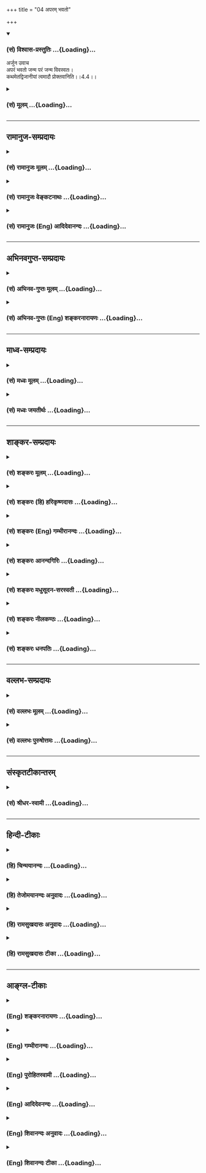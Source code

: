 +++
title = "04 अपरम् भवतो"

+++
<div class="js_include" newlevelforh1="3" title="(सं) विश्वास-प्रस्तुतिः" unfilled url="/purANam_vaiShNavam/mahAbhAratam/06-bhIShma-parva/03-bhagavad-gItA-parva/saMskRtam/vishvAsa-prastutiH/04_jnAna-yogaH_brahmArp/04_aparam_bhavato.md">
<details open><summary><h3>(सं) विश्वास-प्रस्तुतिः ...{Loading}...</h3></summary>

अर्जुन उवाच  
अपरं भवतो जन्म परं जन्म विवस्वतः।  
कथमेतद्विजानीयां त्वमादौ प्रोक्तवानिति।।4.4।।
</details>
</div>
<div class="js_include collapsed" newlevelforh1="3" title="(सं) मूलम्" unfilled url="/purANam_vaiShNavam/mahAbhAratam/06-bhIShma-parva/03-bhagavad-gItA-parva/saMskRtam/mUlam/04_jnAna-yogaH_brahmArp/04_aparam_bhavato.md">
<details><summary><h3>(सं) मूलम् ...{Loading}...</h3></summary>

अर्जुन उवाच  
अपरं भवतो जन्म परं जन्म विवस्वतः।  
कथमेतद्विजानीयां त्वमादौ प्रोक्तवानिति।।4.4।।
</details>
</div>


_________________
## रामानुज-सम्प्रदायः
<div class="js_include collapsed" newlevelforh1="3" title="(सं) रामानुजः मूलम्" unfilled url="/purANam_vaiShNavam/mahAbhAratam/06-bhIShma-parva/03-bhagavad-gItA-parva/saMskRtam/rAmAnujaH/mUlam/04_jnAna-yogaH_brahmArp/04_aparam_bhavato.md">
<details><summary><h3>(सं) रामानुजः मूलम् ...{Loading}...</h3></summary>

।।4.4।। अर्जुन उवाच कालसंख्यया **अपरम्** अस्मज्जन्मसमकालमं हि **भवतो जन्म
विवस्वतः च** कालसंख्यया परम् अष्टाविंशतिचतुर्युगसंख्यातम् **त्वम् एव आदौ
प्रोक्तवान् इति कथम् एतद्** असम्भावनीयं विशेषण यथार्थं **जानीयाम्।  
  
ननु जन्मान्तरेण अपि वक्तुं शक्यम् जन्मान्तरकृतस्य महतां स्मृतिः च
युज्यते। इति अत्र न कश्चिद् विरोधः। न च असौ वक्तारम् एनं वसुदेवतनयं
सर्वेश्वरं न जानाति यत एवं वक्ष्यति परं ब्रह्म परं धाम पवित्रं परमं
भवान्। पुरुषं शाश्वतं दिव्यमादिदेवमजं विभुम्।। आहुस्त्वामृषयः सर्वे
देवर्षिर्नारदस्तथा। असितो देवलो व्यासः स्वयं चैव ब्रवीषि मे।। (10।1213)
इति। युधिष्ठिरराजसूयादिषु भीष्मादिभ्यः च असकृत् श्रुतम् कृष्ण एव हि
लोकानामुत्पत्तिप्रभवाप्ययः। कृष्णस्य हि कृते भूतमिदं विश्वं चराचरम्।।
(महा0 सभा0 38।23) इत्येवमादिषु कृष्णस्य हि कृते इति कृष्णस्य शेषभूतम्
इदं कृत्स्नं जगद् इत्यर्थः। अत्र उच्यते जानाति एव अयं भगवन्तं वसुदेवतनयं
पार्थः। जानतः अपि अजानतः इव पृच्छतः अयम् आशयः
निखिलहेयप्रत्यनीककल्याणैकतानस्य सर्वेश्वरस्य सर्वज्ञस्य सत्यसंकल्पस्य च
अवाप्तसमस्तकामस्य कर्मपरवशदेवमनुष्यादिसजातीयं जन्म किम् इन्द्रजालादिवत्
मिथ्या किं वा सत्यम् सत्यत्वे च कथं जन्मप्रकारः किमात्मकः अयं देहः कश्च
जन्महेतुः कदा च जन्म किमर्थं वा जन्म इति परिहारप्रकारेण प्रश्नार्थो
विज्ञायते।**

</details>
</div>
<div class="js_include collapsed" newlevelforh1="3" title="(सं) रामानुजः वेङ्कटनाथः" unfilled url="/purANam_vaiShNavam/mahAbhAratam/06-bhIShma-parva/03-bhagavad-gItA-parva/saMskRtam/rAmAnujaH/venkaTanAthaH/04_jnAna-yogaH_brahmArp/04_aparam_bhavato.md">
<details><summary><h3>(सं) रामानुजः वेङ्कटनाथः ...{Loading}...</h3></summary>

  
  
।।4.4।। प्रसङ्गात्स्वस्वभावोक्तिः गी.सं.8 इति सङ्ग्रहश्लोकानुसारेणाह
अस्मिन् प्रसङ्ग इति। कर्तव्यतादृढीकरणार्थकथाप्रसङ्गे
इत्यर्थः। भगवदवतारयाथात्म्यं अकर्मवश्यत्वादिरूपम्। यथावदिति
प्रातिभासिकत्वादिप्रतिक्षेपकप्रमाणोपपत्तिपूर्वकमित्यर्थः।
परावरशब्दाभ्यां न दैवमानुषत्वरूपजातिवैषम्यमुच्यते
तस्योपदेशविरोधित्वाभावात् देवानामपि देवत्वेन च कृष्णस्य विदितत्वात्
जन्मशब्दस्य जननवाचितया साक्षाज्जातिवाचकत्वाभावात् आदाविति कालविरोधस्य च
व्यक्तमुक्तत्वात्बहूनि मे व्यतीतानि 4।5यदा यदा हि 4।7युगे युगे 4।8
इत्येवमादिरूपस्योत्तरस्य च कालविरोधपरिहाररूपत्वात्। अतः परावरशब्दौ
कालसङ्ख्योत्कर्षापकर्षविषयावित्यभिप्रायेणोक्तंकालसङ्ख्ययेति।
अवरत्वहेतुतया विवक्षितं कालावधिं दर्शयतिअस्मदिति। समकालमिति
अदूरविप्रकृष्टमित्यर्थः। त्वंशब्द इदानीन्तनत्वाभिप्रायतया विरोधपर इति
द्योतनायत्वमेवेत्युक्तम्। कथमेतदित्याक्षेपसूचितमुक्तं
असम्भावनीयमिति। विजानीयां इत्यत्रोपसर्गविवक्षितमाह यथार्थमिति।
जन्मान्तरस्यैवाभावाद्वा जन्मान्तरानुभूतस्य स्मृत्या योगाद्वा
वक्तुर्जन्मान्तरस्मृतिमत्तया श्रोतुरविदितत्वाद्वा खल्वेतज्जन्मावलम्बनेन
विरोधचोद्यम्। न चैतदखिलमत्र सम्भवतीति
प्रश्नमाक्षिपतिनन्विति। जन्मान्तरेणापि वक्तुं शक्यमिति नहि तदानीन्तनेन
जन्मना तदानीन्तनायोपदेशो विरुद्ध इत्यर्थः। महतामिति न केवलमीश्वरस्य
कृष्णस्य अन्येषामपि महतामिति भावः। श्रूयन्ते हि जातिस्मरवृत्तान्ताःजातिं
स्मरति पौर्विकीम् 4।148 इति च मनुः। युज्यत इति अनुभवेन संस्कारे प्रागेव
निष्पन्ने तस्य च अदृष्टविशेषादिवशादुद्बोधे जन्मान्तरानुभूतस्मृतौ न
काचिदयुक्तिः यथा प्रथमस्तन्यपाने स्तन्यस्य पिपासाशान्तिहेतुत्वस्मृताविति
भावः। महतामन्येषां स्मृतिः ईश्वरस्य तु प्राचीनवृत्तान्तगोचरः
साक्षात्कारः स्मृतिरित्युपचर्यते। कश्चिदिति कालविप्रकर्षरूपो वा
कारणाभावादिरूपो वेत्यर्थः। असाविति वृद्धोपसेवादिभिः
श्रुतादिबहुलोऽर्जुनः। वक्तारमिति विवस्वते प्रोक्तवानहं इति स्वस्मै
वक्तारम् यद्वा विवस्वते वक्तारमित्यर्थः। एनं वसुदेवतनयमिति।
मानुषव्यापारजन्मभ्यां तिरोहितेश्वरभावमपीत्यभिप्रायः। सर्वेश्वरमिति
विवस्वदादीनामपीश्वरमिति भावः यद्वा
गोवर्धनोद्धरणाद्यतिमानुषवृत्तान्तैरवतारदशायामेव चतुर्भुजत्वादिना च
व्यञ्जितेश्वरत्वमिति भावः। उक्तज्ञानसद्भावं कार्येण व्यवहारेण
कारणेनोपदेशेन च स्थापयति यत एवमिति। एवं
अनेकाप्ततमोपदेशादिभिरीश्वरत्वनिष्कर्षपूर्वकमित्यर्थः। अर्जुनस्य
स्ववाक्येन स्वोक्तमहर्षिगणोपदेशेन च ज्ञानानुमानमुक्तम् भारतकथावगतेन
बन्धूपदेशेन च ज्ञानवत्तामाह युद्धिष्ठिरेति। बहुष्वपि
वृत्तान्तेष्वाप्ततमेभ्यो बहुभ्यो बहुधा श्रुतमित्यर्थः। कृष्ण एवेति
स्थितिहेतुत्वेन प्रसिद्धः स एवोत्पत्त्यादेरपि हेतुः न तु ब्रह्मरुद्रादिः
प्रधानादिर्वा यद्वा लौकिकैः पुरुषैर्वसुदेवतनयतया प्रतीयमानः कृष्ण
एवेत्यर्थः। हिशब्दः एको ह वै नारायण आसीत् महो.1।1
इत्यादिश्रुतिप्रसिद्धिं दर्शयति। लोकानामिति। लोकस्तु भुवने जने अमरः3।3।2
तत्रान्यतरविवक्षायामितरदार्थम् उत्पत्त्यप्ययशब्दावत्रोत्पादकनाशकपरौ।
चकारः प्रसिद्धिप्रकर्षादनुक्तं स्थितिहेतुत्वादिकं समुच्चिनोति। एवं यतो
वा इमानि भूतानि तै.उ.3।1।1 इत्यादिना ब्रह्मलक्षणतयोक्तं
सर्वकारणत्वमुक्तम्। अत एव हिपरं ब्रह्म इत्यर्जुनोक्तिः कृष्णस्य हीत्यत्र
हिशब्देन पतिं विश्वस्य तै.ना.10।1 करणाधिपाधिपः श्वे.उ.6।9
इत्यादिप्रसिद्धिः सूच्यते। कृते इत्यस्य
अनेकार्थसाधारणत्वात्तादर्थ्यपरत्वव्यञ्जनायाहकृष्णस्य शेषभूतमिति। अत्र
च्विप्रत्ययाभावात् स्वाभाविकत्वं सूचितन्दासभूताः स्वतः सर्वे पां.रा.
इत्यादिवत्। कृष्णस्य कृते भूतमिति कृष्णार्थमुत्पन्नं सत्तायोगि
चेत्यर्थः। जन्माद्यस्य यतः ब्र.सू.1।1।3 इमानि भूतानि तै.उ.3।1।1
इत्यादिवदत्रापीदंशब्दः तत्तत्प्रमाणसिद्धविचित्रचेतनाचेतनसमुदायपरः
पूर्वार्थोक्तसृज्यत्वसंहार्यत्वादिप्रकारानुवादपरो वा। तेन
तदधीनोत्पत्त्यादिमत्त्वात्तादर्थ्ये हेतुरुक्तो भवतिकस्योदरे
हरविरञ्चमुखप्रपञ्जः को रक्षतीममजनिष्ट च कस्य नाभेः। क्रान्त्वा निगीर्य
पुनरुद्गिरति त्वदन्यः कः केन वैष परवानिति शक्यशङ्कः इत्यादिवत्। अथ
चोद्यवादिनोक्तमभ्युपगमेन प्रतिवक्ति जानात्येवेति। अवधारणेन नास्मिन्नंशे
विवाद इति सूचितम्। अयमिति निर्देशः पूर्ववच्छ्रुतार्थत्वं सूचयति।
वसुदेवसूनुंभगवान् इति जानातीत्यर्थः। नामपरो गुणपरो वाऽत्र भगवच्छब्दः।
वसुदेवसूनुपार्थशब्दाभ्यां मातुलसुतत्वपैतृष्वसेयत्वसूचनेन
इतरपुरुषवदीश्वरत्वादितिरोधायकप्राकृतसम्बन्धे सत्यपि सुकृतवशादुपदेशवशाच्च
जानातीत्यभिप्रेतम्। तर्हि प्रश्नो निरवकाश इत्यत्राह जानतोऽपीति।
नात्यन्ताज्ञातमनेन पृच्छ्यते ज्ञातमेव विशेषान्तरजिज्ञासया परिपृष्टमिति
भावः। अजानत इवेत्यनेन विनयगर्भपरिप्रश्नप्रकारश्च सूचितः।
अज्ञातांशबुभुत्सां जन्मादेर्मिथ्यात्वादिशङ्कां च जनयन्तो भगवति
ज्ञातांशविशेषा उपादीयन्तेनिखिलेत्यादिषष्ठ्यन्तपदैः। निखिलहेयप्रत्यनीकेति
यः परगतमपि जन्मजरादिहेयं निवर्तयति स कथं स्वयं तदेवोपाददीतेति
भावः। कल्याणैकतानस्येति स्वरूपानन्दतृप्तस्य किं जन्मना इति
भावः। सर्वेश्वरस्येति यदि कश्चित्स्वच्छन्दोऽस्य नियन्ता स्यात्तदा जन्मादि
घटेत न च सोऽस्तीत्याशयः। सर्वज्ञस्येति यद्यसौ स्वस्य हितमहितं च न जानाति
तदा हि स्वेच्छयैव बालादीनामग्न्यादिस्पर्शवज्जन्मादिपरिग्रहः
स्यादित्यभिप्रायः। सत्यसङ्कल्पस्येति हिताहितज्ञाने सत्यपि कश्चिच्छुष्के
पतिष्यामीति कर्दमे पतति न चासौ तथेति हृदयम् यद्वा
लोकरक्षणाद्यर्थमेवावतार इति हि परमोत्तरं स्यात् तदप्ययुक्तं
सङ्कल्पमात्रेण रक्षणाद्युपपत्तेरिति भावः। अवाप्तसमस्तकामस्येति यदि साध्यं
किञ्चित्प्रयोजनं स्यात् तदा तदर्थं जन्मादि परिगृह्येत न च तदप्यस्तीति
भावः। एवं च सतीश्वरो न वस्तुतो जन्मादिमान् अकर्मवश्यत्वात्
मुक्तात्मवत्इत्यन्वयेन यो जन्मादिमान् स कर्मवश्यः यथा संसारी इति
व्यतिरेकेण चैकमनुमानम् तत्रैव पक्षसाध्यादौ
जन्मकारणभूतेश्वरादिनियोगाविषयत्वादिति द्वितीयम् द्वयोरप्यनुमानयोः यो
यत्कारणरहितः न स तत्कार्यवान् यथा सम्प्रतिपन्न इति सामान्यतो वा
व्याप्तिः सर्वेश्वरत्वादित्युक्ते तु न दृष्टान्तः केवलव्यतिरेकिविवक्षा
तु देहपरिग्रहरहितघटादिसपक्षसद्भावात् केवलव्यतिरेकिप्रामाण्यस्य च
सामान्यतो यामुनाचार्यादिभिर्निरस्तत्वादयुक्ता। एवं देहपरिग्रहाद्यभावे
सङ्कुचितज्ञानशून्यत्वात् प्रतिहतसङ्कल्परहितत्वात् अपूर्णकामत्वरहितत्वात्
साध्यप्रयोजनरहितत्वादिति मुक्तात्मघटादिदृष्टान्तेन हेतवः। यद्वा
परमसाम्यापन्नान् मुक्तानेव दृष्टान्तीकृत्य
सर्वज्ञत्वात्सत्यसङ्कल्पत्वादवाप्तसमस्तकामत्वादित्येव हेतवः। एवं यदि
जन्मादयः स्युः तदा
कर्मवश्यत्वमनीश्वरत्वमसर्वज्ञत्वमसत्यसङ्कल्पत्वमपूर्णकामत्वं च
क्षेत्रज्ञवत्स्यादिति प्रसङ्गाश्च विवक्षिताः। निखिलहेय
इत्याद्युक्तोभयलिङ्गत्वे च हेतवः सर्वेश्वरत्वादयः।
पूर्वोक्ताकारविरोधितया मिथ्यात्वशङ्काहेतुः सामान्यतो विदितो जन्मप्रकार
उच्यते कर्मपरवशदेवमनुष्यादिसजातीयमिति कर्मपरवशा देवमनुष्यादयः तेषां
सजातीयं तज्जन्मसमानतया प्रतीयमानमित्यर्थः। यद्वा जन्मशब्दोऽत्र
जायमानविग्रहपरः ईश्वरेण परिगृह्यमाणत्वात् इन्द्रजालादिवदित्युक्तम्।
स्वेच्छया परेषां विचित्रभ्रमजननं हीन्द्रजालम् तेनात्र तत्प्रतिभानलक्षणा।
आदिशब्देन शैलूषभूमिकापरिग्रहादि गृह्यते। मिथ्यात्वपक्षे न तत्र
कश्चित्प्रकारो निरूपणीय इति कृत्वा सत्यत्वपक्षे शङ्कते सत्यत्व
इति। कथमिति किं पारमेश्वरस्वभावपरित्यागेन अन्यथा वा इत्यर्थः। किमात्मक इति
किं त्रिगुणात्मकः उताप्राकृतः इत्यर्थः। अयमिति भूतसङ्घसंस्थानवत्प्रतीयमान
इति भावः। देह इति उपचयरूपतया ह्युपलभ्यत इति भावः। कश्च जन्महेतुरिति किं
सङ्कल्पमात्रं उतेश्वरस्यापि स्वेच्छापरिगृहीते पुण्यपापे इत्यर्थः। कदा
चेति किं पुण्यपापविपाककाले उत धर्मग्लान्यादिकाले इत्यर्थः। किमर्थं चेति
किं सुखदुःखोपभोगार्थम् उत साधुपरित्राणाद्यर्थं इत्यर्थः। इत्ययमाशय
इत्यन्वयः। ननुअवरम् इतिश्लोके व्याघातमात्रमेव चोद्यते तत्र बहुषु
प्रश्नेष्वाशय इति कुतोऽवगतं इत्यत्राह परिहारेति। अयमभिप्रायः न ह्यन्यस्य
प्रश्ने तदन्यविषयतया प्रतिवचनमुपपद्यते तथा सति
प्रतिवक्तुरनभिप्रायज्ञतादिप्रसङ्गात् अतो यावद्विषयं प्रतिवचनं तावद्विषय
एवायं प्रश्न इत्यभ्युपगन्तव्यम्। अत्र च प्रतिवचने चतुर्भिः
श्लोकैर्जन्मसत्यत्वं जन्मप्रकारः देहयाथात्म्यं जन्मनो हेतुकालप्रयोजनानि
च क्रमात् प्रतिपाद्यानि प्रतीयन्ते अतस्तान्येव
प्रष्टव्यतयाऽभिप्रेतानीति।

</details>
</div>
<div class="js_include collapsed" newlevelforh1="3" title="(सं) रामानुजः (Eng) आदिदेवानन्दः" unfilled url="/purANam_vaiShNavam/mahAbhAratam/06-bhIShma-parva/03-bhagavad-gItA-parva/saMskRtam/rAmAnujaH/english/AdidevAnandaH/04_jnAna-yogaH_brahmArp/04_aparam_bhavato.md">
<details><summary><h3>(सं) रामानुजः (Eng) आदिदेवानन्दः ...{Loading}...</h3></summary>

4.4 Arjuna said According to the calculation of time, your birth was
indeed later, contemporaneous with our births. And the birth of Vivasvan
was at an earlier time, reckoned as twenty-eight cycles of units of four
Yugas each. How can I understand as true that you taught it in the
beginning; Now, there is no contradiction here, for it was ite possible
that He had taught Vivasvan in a former birth. The memory of what was
done in former births is ite natural for great men. This should not be
taken to mean that Arjuna does not know the son of Vasudeva, the
speaker, as the Lord of all. Because he (Arjuna) says later on: 'You are
the Supreme Brahman, the Supreme Light and the Supreme Purifier. All the
seers proclaim You as the eternal Divine Purusa, the Primal Lord, unborn
and all-pervading. So also proclaim the divine sage Narada, Asita,
Devala and Vyasa. You Yourself also are saying this to me' (10.12-13.)
Arjuna had heard repeatedly from Bhisma and others during the Rajasuya
sacrifice of Yudhisthira, 'Krsna alone is the cause of creation and
submergence of all the worlds. This universe, consisting of things both
animate and inanimate, was created for the sake of Krsna' (Ma. Bha.,
2.38.23) 'The entire universe is subservient to Krsna' is the meaning of
'For the sake of Krnsa'. This apparent contradiction may be explained as
follows: Arjuna surely knows the son of Vasudeva as the Bhagavan. Though
knowing Him as such, he estions as if he did not know Him. This is his
intention. Can the birth of the Lord of all, who is antagonistic to all
that is evil and wholly auspicious, omniscient, whose will is always
true and whose desires are fulfilled - can the birth of such a Person be
of the same nature as that of the gods, men etc., who are subject to
Karma; Or can it be false like the illusions of a magical show; Or could
it be real; In other words, is the birth of the Supreme Being as the
incarnate a real fact or a mere illusory phenomenon produced by a
magician's art; If His birth is real, what is the mode of His birth;
What is the nature of His body; What is the manner of His birth; What is
the nature of this body of His; What is the casue of His birth; To what
end is He born; The way in which Sri Krsna answers Arjuna's estion,
justifies the construing of his estion in this way.

</details>
</div>


_________________
## अभिनवगुप्त-सम्प्रदायः
<div class="js_include collapsed" newlevelforh1="3" title="(सं) अभिनव-गुप्तः मूलम्" unfilled url="/purANam_vaiShNavam/mahAbhAratam/06-bhIShma-parva/03-bhagavad-gItA-parva/saMskRtam/abhinava-guptaH/mUlam/04_jnAna-yogaH_brahmArp/04_aparam_bhavato.md">
<details><summary><h3>(सं) अभिनव-गुप्तः मूलम् ...{Loading}...</h3></summary>

।।4.4।। अपरमिति। अर्जुनो भगवत्स्वरूपं जानन्नपि लोके स्फुटीकर्तुं पृच्छति।

</details>
</div>
<div class="js_include collapsed" newlevelforh1="3" title="(सं) अभिनव-गुप्तः (Eng) शङ्करनारायणः" unfilled url="/purANam_vaiShNavam/mahAbhAratam/06-bhIShma-parva/03-bhagavad-gItA-parva/saMskRtam/abhinava-guptaH/english/shankaranArAyaNaH/04_jnAna-yogaH_brahmArp/04_aparam_bhavato.md">
<details><summary><h3>(सं) अभिनव-गुप्तः (Eng) शङ्करनारायणः ...{Loading}...</h3></summary>

4.4 Even though he knows the nature of the Lord, Arjuna asks this estion
in order to publisize it to the world.

</details>
</div>


_________________
## माध्व-सम्प्रदायः
<div class="js_include collapsed" newlevelforh1="3" title="(सं) मध्वः मूलम्" unfilled url="/purANam_vaiShNavam/mahAbhAratam/06-bhIShma-parva/03-bhagavad-gItA-parva/saMskRtam/madhvaH/mUlam/04_jnAna-yogaH_brahmArp/04_aparam_bhavato.md">
<details><summary><h3>(सं) मध्वः मूलम् ...{Loading}...</h3></summary>

।।4.4।। मयि सर्वाणि 3।30 इत्युक्तम्। तन्माहात्म्यमादितो ज्ञातुं पृच्छति
अपरमिति।

</details>
</div>
<div class="js_include collapsed" newlevelforh1="3" title="(सं) मध्वः जयतीर्थः" unfilled url="/purANam_vaiShNavam/mahAbhAratam/06-bhIShma-parva/03-bhagavad-gItA-parva/saMskRtam/madhvaH/jayatIrthaH/04_jnAna-yogaH_brahmArp/04_aparam_bhavato.md">
<details><summary><h3>(सं) मध्वः जयतीर्थः ...{Loading}...</h3></summary>

।।4.4।। ननुनत्वेवाहं 2।12 इत्यादिना
सर्वप्रकारेणोत्पत्तिविनाशराहित्यमुक्तं भगवतः तच्छ्रुत्वा कथंअपरं इति
पृच्छति इत्यत आह **मयी**ति। **तन्माहात्म्य**मित्युपलक्षणम्। आदितः
प्रमितिकारणतः। मयि सर्वाणि 3।30 इत्यत्र परमेश्वरस्य माहात्म्यं
पूज्यत्वादिलक्षणमुक्तम्। अर्जुनस्य पूजकत्वादिकम्। तमिममीश्वरजीवयोः
पूज्यपूजकत्वादिना भगवताऽङ्गीकृतं भेदं प्रमाणेन ज्ञातुमेवं
पृच्छतीत्यर्थः।

</details>
</div>


_________________
## शाङ्कर-सम्प्रदायः
<div class="js_include collapsed" newlevelforh1="3" title="(सं) शङ्करः मूलम्" unfilled url="/purANam_vaiShNavam/mahAbhAratam/06-bhIShma-parva/03-bhagavad-gItA-parva/saMskRtam/shankaraH/mUlam/04_jnAna-yogaH_brahmArp/04_aparam_bhavato.md">
<details><summary><h3>(सं) शङ्करः मूलम् ...{Loading}...</h3></summary>

।।4.4।। **अपरम्** अर्वाक् वसुदेवगृहे **भवतो जन्म**। परं पूर्वं सर्गादौ
**जन्म** उत्पत्तिः **विवस्वतः** आदित्यस्य। तत् **कथम् एतत् विजानीयाम्**
अविरुद्धार्थतया यः **त्व**मेव **आदौ प्रोक्तवान्** इमं योगं स **एव**
इदानीं मह्यं प्रोक्तवानसि **इति**।। या वासुदेवे अनीश्वरासर्वज्ञाशङ्का
मूर्खाणाम् तां परिहरन् **श्रीभगवानुवाच** यदर्थो ह्यर्जुनस्य प्रश्नः
श्रीभगवानुवाच

</details>
</div>
<div class="js_include collapsed" newlevelforh1="3" title="(सं) शङ्करः (हि) हरिकृष्णदासः" unfilled url="/purANam_vaiShNavam/mahAbhAratam/06-bhIShma-parva/03-bhagavad-gItA-parva/saMskRtam/shankaraH/hindI/harikRShNadAsaH/04_jnAna-yogaH_brahmArp/04_aparam_bhavato.md">
<details><summary><h3>(सं) शङ्करः (हि) हरिकृष्णदासः ...{Loading}...</h3></summary>

।।4.4।। भगवान्ने असङ्गत कहा ऐसी धारणा किसीकी न हो जाय अतः उसको दूर करनेके
लिये शङ्का करता हुआसा अर्जुन बोला आपका जन्म तो अर्वाचीन है अर्थात् अभी
वसुदेवके घरमें हुआ है और सूर्यकी उत्पत्ति पहले सृष्टिके आदिमें हुई थी।
तब मैं इस बातको अविरुद्धार्थयुक्त ( सुसङ्गत ) कैसे समझूँ कि जिन आपने इस
योगको आदिकालमें कहा था वही आप मुझसे कह रहे हैं।

</details>
</div>
<div class="js_include collapsed" newlevelforh1="3" title="(सं) शङ्करः (Eng) गम्भीरानन्दः" unfilled url="/purANam_vaiShNavam/mahAbhAratam/06-bhIShma-parva/03-bhagavad-gItA-parva/saMskRtam/shankaraH/english/gambhIrAnandaH/04_jnAna-yogaH_brahmArp/04_aparam_bhavato.md">
<details><summary><h3>(सं) शङ्करः (Eng) गम्भीरानन्दः ...{Loading}...</h3></summary>

4.4 Bhavatah, Your; janma, was aparam, later, in the abode of Vasudeva;
(whereas) the birth vivasvatah, of Visvasvan, the Sun; was param,
earlier, in the beginning of creation. Therefore, katham, how; vijanyam,
am I to understand; etat, this, as not inconsistent; iti, that; tvam,
You, yourself; who proktavan, insturcted this Yoga; adau, in the
beginning, are the same person who are now teaching me; By way of
demolishing the doubt of fools with regard to Vasudeva, that He has no
God-hood and omniscience-to which very purpose was Arjuna's estion-

</details>
</div>
<div class="js_include collapsed" newlevelforh1="3" title="(सं) शङ्करः आनन्दगिरिः" unfilled url="/purANam_vaiShNavam/mahAbhAratam/06-bhIShma-parva/03-bhagavad-gItA-parva/saMskRtam/shankaraH/AnandagiriH/04_jnAna-yogaH_brahmArp/04_aparam_bhavato.md">
<details><summary><h3>(सं) शङ्करः आनन्दगिरिः ...{Loading}...</h3></summary>

।।4.4।। भगवति लोकस्यानीश्वरत्वशङ्कां निवर्तयितुं चोद्यमुद्भावयति
**भगवतेति।** परिहारार्थं भगवतो मनुष्यवदवस्थितस्यानीश्वरत्वमुपेत्य
तद्वचने शङ्कितविप्रतिषेधस्येतिशेषः। भगवतो निजरूपमुपेत्य नेदं चोद्यंकिंतु
लीलाविग्रहं गृहीत्वेति वक्तुं चोद्यमिवेत्युक्तम्। एतच्छब्दार्थमेव
स्फुटयति **यस्त्वमिति।**

</details>
</div>
<div class="js_include collapsed" newlevelforh1="3" title="(सं) शङ्करः मधुसूदन-सरस्वती" unfilled url="/purANam_vaiShNavam/mahAbhAratam/06-bhIShma-parva/03-bhagavad-gItA-parva/saMskRtam/shankaraH/madhusUdana-sarasvatI/04_jnAna-yogaH_brahmArp/04_aparam_bhavato.md">
<details><summary><h3>(सं) शङ्करः मधुसूदन-सरस्वती ...{Loading}...</h3></summary>

।।4.4।। या भगवति वासुदेवे मनुष्यत्वेनासर्वज्ञत्वानित्यत्वाशङ्का मूर्खाणां
तामपनेतुमनुवदन्नर्जुन आशङ्कते अपरमल्पकालीनमिदानींतनं वसुदेवगृहे भवतो
जन्म शरीरग्रहणं विहीनं च मनुष्यत्वात् परं बहुकालीनं सर्गादिभवं उत्कृष्टं
च देवत्वात् विवस्वतो जन्म। अत्रात्मनो जन्माभावस्य
प्राग्व्युत्पादितत्वाद्देहाभिप्रायेणैवार्जुनस्य प्रश्नः। अतः
कथमेतद्विजानीयामतिविरुद्धार्थतया। एतच्छब्दार्थमेव विवृणोति त्वमादौ
प्रोक्तवानिति। त्वमिदानींतनो मनुष्योऽसर्वज्ञः सर्गादौ पूर्वतनाय
सर्वज्ञायादित्याय प्रोक्तवानिति विरुद्धार्थमेतदिति भावः। अत्रायं
निर्गलितोऽर्थः एतद्देहावच्छिन्नस्य तव देहान्तरावच्छेदेन वा आदित्यं
प्रत्युपदेष्टृत्वं एतद्देहेन वा। नाद्यः। जन्मान्तरानुभूतस्यासर्वज्ञेन
स्मर्तुमशक्यत्वात्। अन्यथा ममापि जन्मान्तरानुभूतस्मरणप्रसङ्गः। तव मम च
मनुष्यत्वेनासर्वज्ञत्वाविशेषात्। तदुक्तमभियुक्तैःजन्मान्तरानुभूतं च न
स्मर्यते इति। नापि द्वितीयः। सर्गादाविदानींतनस्य देहस्यासद्भावात्। तदेवं
देहान्तरेण सर्गादौ सद्भावसंभवेऽपीदानीं तत्स्मरणानुपपत्तिः। अनेन देहेन
स्मरणोपपत्तावपि सर्गादौ सद्भावानुपपत्तिरित्यसर्वज्ञत्वानित्यत्यत्वाभ्यां
द्वावर्जुनस्य पूर्वपक्षौ।

</details>
</div>
<div class="js_include collapsed" newlevelforh1="3" title="(सं) शङ्करः नीलकण्ठः" unfilled url="/purANam_vaiShNavam/mahAbhAratam/06-bhIShma-parva/03-bhagavad-gItA-parva/saMskRtam/shankaraH/nIlakaNThaH/04_jnAna-yogaH_brahmArp/04_aparam_bhavato.md">
<details><summary><h3>(सं) शङ्करः नीलकण्ठः ...{Loading}...</h3></summary>

।।4.4।। भगवद्देहस्य वसुदेवादुत्पत्तिं मन्वानोऽर्जुन उवाच **अपरमिति।**
अपरमर्वाक्कालिकं परं बहुकालिकं विजानीयाम्। यद्यपि शब्दादयमर्थो
ज्ञातस्तथापि विरुद्धस्य वाक्यस्याबोधकत्वात्कथमेतद्विजानीयामित्युक्तम्।
पदयोजना स्पष्टा।

</details>
</div>
<div class="js_include collapsed" newlevelforh1="3" title="(सं) शङ्करः धनपतिः" unfilled url="/purANam_vaiShNavam/mahAbhAratam/06-bhIShma-parva/03-bhagavad-gItA-parva/saMskRtam/shankaraH/dhanapatiH/04_jnAna-yogaH_brahmArp/04_aparam_bhavato.md">
<details><summary><h3>(सं) शङ्करः धनपतिः ...{Loading}...</h3></summary>

।।4.4।। भगवति वासुदेवे मनुष्यवत् स्थिते याऽनीश्वरत्वासर्वज्ञत्वशङ्का
मूर्खाणां तत्परिहाराय चोद्यमिव कुर्वन्नर्जुन उवाच। भवतो जन्मापरं
अर्वाचीनं वसुदेवग्रहे। विवस्वतो जन्म परं पूर्वं सर्गादौ।
तत्तस्मादेतज्ज्ञानं त्वमेवादौ प्रोक्तवानिति कथं विजानीयाम्। यत्तु
अपरमतिहीनं न मनुष्यत्वात् परमुत्कृष्टं च देवत्वात् इति तत्तु त्वमादौ
प्रोक्तवानिति वाक्यशेषविरोधादुपेक्ष्यम्। भाष्यस्योपलक्षणपरत्वेन
तदविरोधेन वा ग्राह्यम्। आदित्यं प्रत्युपदेष्टा सर्वज्ञ ईश्वरस्त्वं तु
तदन्यत्वादनीश्वरः। तत एवासर्वज्ञश्चेत्येवं तस्माद्विरुद्धमिदमहमादौ
प्रोक्तवानिति।

</details>
</div>


_________________
## वल्लभ-सम्प्रदायः
<div class="js_include collapsed" newlevelforh1="3" title="(सं) वल्लभः मूलम्" unfilled url="/purANam_vaiShNavam/mahAbhAratam/06-bhIShma-parva/03-bhagavad-gItA-parva/saMskRtam/vallabhaH/mUlam/04_jnAna-yogaH_brahmArp/04_aparam_bhavato.md">
<details><summary><h3>(सं) वल्लभः मूलम् ...{Loading}...</h3></summary>

।।4.4।। अत्र भगवदवतारयाथात्म्यगर्भितं प्रश्नं चिकीर्षुर्विवस्वन्तं प्रति
त्वदुपदेशो न सम्भवतीति मिषेणार्जुन उवाच अपरमिति। अर्वाचीनं परमं कालीनं
सूर्यस्य जन्म। अत एतत्सम्भावनारूपं कथं विजानीयामिति।

</details>
</div>
<div class="js_include collapsed" newlevelforh1="3" title="(सं) वल्लभः पुरुषोत्तमः" unfilled url="/purANam_vaiShNavam/mahAbhAratam/06-bhIShma-parva/03-bhagavad-gItA-parva/saMskRtam/vallabhaH/puruShottamaH/04_jnAna-yogaH_brahmArp/04_aparam_bhavato.md">
<details><summary><h3>(सं) वल्लभः पुरुषोत्तमः ...{Loading}...</h3></summary>

  
  
।।4.4।। एवं श्रुत्वाऽर्जुनो भगवतोऽलौकिकस्वरूपत्वाद्विवस्वतो लौकिकत्वात्
किमर्थं भक्तिं विहाय कर्मयोगं भगवानुक्तवानिति जिज्ञासया पृच्छति अपरमिति।
मवतो जन्म प्राकट्यमपरं न विद्मते परमुत्कृष्टं पूर्वं वा यस्मात्तादृशम्
विवस्वतो जन्म परमुत्कृष्टं पश्चाज्जातं वा इति हेतोस्त्वमादौ तस्मै योगं
कथं किमभिप्रायेण प्नोक्तवानेतदहं विजानीयां जानामि तथा वदेति भावः।  
  

</details>
</div>


_________________
## संस्कृतटीकान्तरम्
<div class="js_include collapsed" newlevelforh1="3" title="(सं) श्रीधर-स्वामी" unfilled url="/purANam_vaiShNavam/mahAbhAratam/06-bhIShma-parva/03-bhagavad-gItA-parva/saMskRtam/shrIdhara-svAmI/04_jnAna-yogaH_brahmArp/04_aparam_bhavato.md">
<details><summary><h3>(सं) श्रीधर-स्वामी ...{Loading}...</h3></summary>

।।4.4।। भगवतो विवस्वन्तं प्रति योगोपदेशासंभवं पश्यन्नर्जुन उवाच
**अपरमिति।** अपरमर्वाचीनं तव जन्म परं प्राक्कालीनं विवस्वतो जन्म
तस्मात्तवाधुनिकत्वाच्चिरंतनाय विवस्वते त्वमादौ योगं
प्रोक्तवानित्येतत्कथमहं विजानीयां ज्ञातुं शक्नुयाम्।

</details>
</div>


_________________
## हिन्दी-टीकाः
<div class="js_include collapsed" newlevelforh1="3" title="(हि) चिन्मयानन्दः" unfilled url="/purANam_vaiShNavam/mahAbhAratam/06-bhIShma-parva/03-bhagavad-gItA-parva/hindI/chinmayAnandaH/04_jnAna-yogaH_brahmArp/04_aparam_bhavato.md">
<details><summary><h3>(हि) चिन्मयानन्दः ...{Loading}...</h3></summary>

।।4.4।। इस अध्याय के प्रारम्भिक श्लोक में घटनाओं के काल के विषयों में
स्पष्ट विरोधाभास है। श्रीकृष्ण ने कहा कि उन्होंने सृष्टि के प्रारम्भ में
इस योग को विवस्वान् को सिखाया। अर्जुन के लिये स्वाभाविक था कि वह
श्रीकृष्ण को देवकी के पुत्र और गोकुल के मुरलीधर कृष्ण के रूप में ही
जाने। श्रीकृष्ण की निश्चित जन्म तिथि थी और वे अर्जुन के ही समकालीन थे।
इस दृष्टि से उनका सूर्य के प्रति उपदेश करना असंभव था क्योंकि सम्पूर्ण
ग्रहों की सृष्टि के पूर्व सूर्य का अस्तित्व सिद्ध है। गीतोपदेष्टा भगवान्
श्रीकृष्ण को कोई मनुष्य न समझ ले इसलिये व्यासजी भगवान् के ही मुख से
घोषणा करवाते हैं कि

</details>
</div>
<div class="js_include collapsed" newlevelforh1="3" title="(हि) तेजोमयानन्दः अनुवादः" unfilled url="/purANam_vaiShNavam/mahAbhAratam/06-bhIShma-parva/03-bhagavad-gItA-parva/hindI/tejomayAnandaH/anuvAdaH/04_jnAna-yogaH_brahmArp/04_aparam_bhavato.md">
<details><summary><h3>(हि) तेजोमयानन्दः अनुवादः ...{Loading}...</h3></summary>

।।4.4।। अर्जुन ने कहा -- आपका जन्म अपर अर्थात् पश्चात का है और विवस्वान्
का जन्म (आपके) पूर्व का है, इसलिये यह मैं कैसे जानूँ कि (सृष्टि के) आदि
में आपने (इस योग को) कहा था;

</details>
</div>
<div class="js_include collapsed" newlevelforh1="3" title="(हि) रामसुखदासः अनुवादः" unfilled url="/purANam_vaiShNavam/mahAbhAratam/06-bhIShma-parva/03-bhagavad-gItA-parva/hindI/rAmasukhadAsaH/anuvAdaH/04_jnAna-yogaH_brahmArp/04_aparam_bhavato.md">
<details><summary><h3>(हि) रामसुखदासः अनुवादः ...{Loading}...</h3></summary>

।।4.4।। अर्जुन बोले - आपका जन्म तो अभीका है और सूर्यका जन्म बहुत पुराना
है; अतः आपने ही सृष्टिके आदिमें सूर्यसे यह योग कहा था - यह बात मैं कैसे
समझूँ;

</details>
</div>
<div class="js_include collapsed" newlevelforh1="3" title="(हि) रामसुखदासः टीका" unfilled url="/purANam_vaiShNavam/mahAbhAratam/06-bhIShma-parva/03-bhagavad-gItA-parva/hindI/rAmasukhadAsaH/TIkA/04_jnAna-yogaH_brahmArp/04_aparam_bhavato.md">
<details><summary><h3>(हि) रामसुखदासः टीका ...{Loading}...</h3></summary>

4.4।।***व्याख्या--*'अपरं भवतो जन्म परं जन्म विवस्वतः'--**आपका जन्म तो
अभी कुछ वर्ष पूर्व श्रीवसुदेवजीके घर हुआ है, पर सूर्यका जन्म सृष्टिके
आरम्भमें हुआ था। अतः आपने सूर्यको कर्मयोग कैसे कहा था; अर्जुनके इस
प्रश्नमें तर्क या आक्षेप नहीं है, प्रत्युत जिज्ञासा है। वे भगवान्के
जन्म-सम्बन्धी रहस्यको सुगमतापूर्वक समझनेकी दृष्टिसे ही प्रश्न करते हैं;
क्योंकि अपने जन्म-सम्बन्धी रहस्यको प्रकट करनेमें भगवान् ही सर्वथा समर्थ
हैं।

</details>
</div>


_________________
## आङ्ग्ल-टीकाः
<div class="js_include collapsed" newlevelforh1="3" title="(Eng) शङ्करनारायणः" unfilled url="/purANam_vaiShNavam/mahAbhAratam/06-bhIShma-parva/03-bhagavad-gItA-parva/english/shankaranArAyaNaH/04_jnAna-yogaH_brahmArp/04_aparam_bhavato.md">
<details><summary><h3>(Eng) शङ्करनारायणः ...{Loading}...</h3></summary>

4.4. Arjuna said Your birth is later, \[while\] the birth of Vivasvat is
earlier; how am then to understand that You had properly taught \[him
this\] in the beginnig ;

</details>
</div>
<div class="js_include collapsed" newlevelforh1="3" title="(Eng) गम्भीरानन्दः" unfilled url="/purANam_vaiShNavam/mahAbhAratam/06-bhIShma-parva/03-bhagavad-gItA-parva/english/gambhIrAnandaH/04_jnAna-yogaH_brahmArp/04_aparam_bhavato.md">
<details><summary><h3>(Eng) गम्भीरानन्दः ...{Loading}...</h3></summary>

4.4 Arjuna said Your birth was later, (whereas) the birth of Vivasvan
was earlier. How am I to understand this that You instructed (him) in
the beginning;

</details>
</div>
<div class="js_include collapsed" newlevelforh1="3" title="(Eng) पुरोहितस्वामी" unfilled url="/purANam_vaiShNavam/mahAbhAratam/06-bhIShma-parva/03-bhagavad-gItA-parva/english/purohitasvAmI/04_jnAna-yogaH_brahmArp/04_aparam_bhavato.md">
<details><summary><h3>(Eng) पुरोहितस्वामी ...{Loading}...</h3></summary>

4.4 Arjuna asked: My Lord! Viwaswana was born before Thee; how then
canst Thou have revealed it to him;

</details>
</div>
<div class="js_include collapsed" newlevelforh1="3" title="(Eng) आदिदेवनन्दः" unfilled url="/purANam_vaiShNavam/mahAbhAratam/06-bhIShma-parva/03-bhagavad-gItA-parva/english/AdidevanandaH/04_jnAna-yogaH_brahmArp/04_aparam_bhavato.md">
<details><summary><h3>(Eng) आदिदेवनन्दः ...{Loading}...</h3></summary>

4.4 Arjuna said Later was your birth, and earlier the birth of Vivasvan.
How then am I to understand that you taught it in the beginning;

</details>
</div>
<div class="js_include collapsed" newlevelforh1="3" title="(Eng) शिवानन्दः अनुवादः" unfilled url="/purANam_vaiShNavam/mahAbhAratam/06-bhIShma-parva/03-bhagavad-gItA-parva/english/shivAnandaH/anuvAdaH/04_jnAna-yogaH_brahmArp/04_aparam_bhavato.md">
<details><summary><h3>(Eng) शिवानन्दः अनुवादः ...{Loading}...</h3></summary>

4.4 Arjuna said Later on was Thy birth, and prior to it was the birth of
Vivasvan (the Sun); how am I to understand that Thou taughtest this Yoga
in the beginning;

</details>
</div>
<div class="js_include collapsed" newlevelforh1="3" title="(Eng) शिवानन्दः टीका" unfilled url="/purANam_vaiShNavam/mahAbhAratam/06-bhIShma-parva/03-bhagavad-gItA-parva/english/shivAnandaH/TIkA/04_jnAna-yogaH_brahmArp/04_aparam_bhavato.md">
<details><summary><h3>(Eng) शिवानन्दः टीका ...{Loading}...</h3></summary>

4.4 अपरम् later; भवतः Thy; जन्म birth; परम् prior; जन्म birth; विवस्वतः
of Vivasvan; कथम् how; एतत् this; विजानीयाम् am I to understand; त्वम्
Thou; आदौ in the beginning; प्रोक्तवान् taughtest; इत thus.Commentary
Thy birth took place later in the hourse of Vasudeva Vivasvan or
Vivasvat (the Sun) was born earlier in the beginning of evolution. How
am I to believe that Thou taughtest this Yoga in the beginning to
Vivasvan; and that Thou; the selfsame person; hast now taught it to me I
am not able to reconcile this. Be kind enought to enlighten me; O my
Lord.

</details>
</div>
